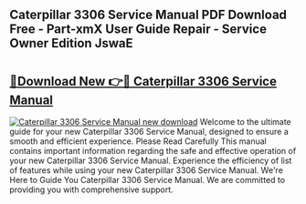 ## Caterpillar 3306 Service Manual PDF Download Free - Part-xmX User Guide Repair - Service Owner Edition JswaE

# <h2><a href="http://bc32207.oget.top/?id=Caterpillar+3306+Service+Manual">🔗Download New 👉🔴 Caterpillar 3306 Service Manual</a></h2>

[![Caterpillar 3306 Service Manual new download](https://i.imgur.com/5g1atiW.png)](http://bc32207.oget.top/?id=Caterpillar+3306+Service+Manual)
Welcome to the ultimate guide for your new Caterpillar 3306 Service Manual, designed to ensure a smooth and efficient experience. Please Read Carefully This manual contains important information regarding the safe and effective operation of your new Caterpillar 3306 Service Manual. Experience the efficiency of list of features while using your new Caterpillar 3306 Service Manual. We're Here to Guide You Caterpillar 3306 Service Manual. We are committed to providing you with comprehensive support.
